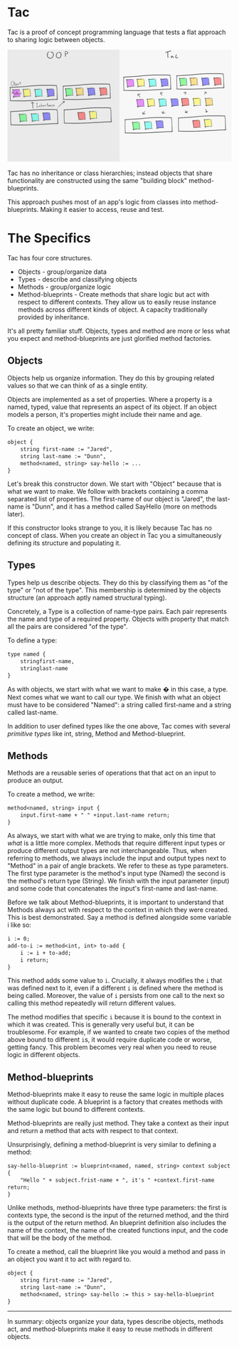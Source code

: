 # Tac

Tac is a proof of concept programming language that tests a flat approach to sharing logic between objects.

![Tac reuse model](https://raw.githubusercontent.com/Prototypist1/Tac/master/tac-reuse-model.png)

Tac has no inheritance or class hierarchies; instead objects that share functionality are constructed using the same "building block" method-blueprints.

This approach pushes most of an app's logic from classes into method-blueprints. Making it easier to access, reuse and test.

# The Specifics

Tac has four core structures.

- Objects - group/organize data
- Types - describe and classifying objects
- Methods - group/organize logic
- Method-blueprints - Create methods that share logic but act with respect to different contexts. They allow us to easily reuse instance methods across different kinds of object. A capacity traditionally provided by inheritance.

It's all pretty familiar stuff. Objects, types and method are more or less what you expect and method-blueprints are just glorified method factories.

## Objects

Objects help us organize information. They do this by grouping related values so that we can think of as a single entity.

Objects are implemented as a set of properties. Where a property is a named, typed, value that represents an aspect of its object. If an object models a person, it's properties might include their name and age.

To create an object, we write:
```
object {
    string first-name := "Jared",
    string last-name := "Dunn",
    method<named, string> say-hello := ...
}
```
Let's break this constructor down. We start with "Object" because that is what we want to make. We follow with brackets containing a comma separated list of properties. The first-name of our object is "Jared", the last-name is "Dunn", and it has a method called SayHello (more on methods later).

If this constructor looks strange to you, it is likely because Tac has no concept of class. When you create an object in Tac you a simultaneously defining its structure and populating it.

## Types

Types help us describe objects. They do this by classifying them as "of the type" or "not of the type". This membership is determined by the objects structure (an approach aptly named structural typing).

Concretely, a Type is a collection of name-type pairs. Each pair represents the name and type of a required property. Objects with property that match all the pairs are considered "of the type".

To define a type:
```
type named {
    stringfirst-name,
    stringlast-name
}
```
As with objects, we start with what we want to make � in this case, a type. Next comes what we want to call our type. We finish with what an object must have to be considered "Named": a string called first-name and a string called last-name.

In addition to user defined types like the one above, Tac comes with several _primitive types_ like int, string, Method and Method-blueprint.

## Methods

Methods are a reusable series of operations that that act on an input to produce an output.

To create a method, we write:
```
method<named, string> input {
    input.first-name + " " +input.last-name return;
}
```
As always, we start with what we are trying to make, only this time that _what_ is a little more complex. Methods that require different input types or produce different output types are not interchangeable. Thus, when referring to methods, we always include the input and output types next to "Method" in a pair of angle brackets. We refer to these as type parameters. The first type parameter is the method's input type (Named) the second is the method's return type (String). We finish with the input parameter (input) and some code that concatenates the input's first-name and last-name.

Before we talk about Method-blueprints, it is important to understand that Methods always act with respect to the context in which they were created. This is best demonstrated. Say a method is defined alongside some variable i like so:
```
i := 0;
add-to-i := method<int, int> to-add {
    i := i + to-add;
    i return;
}
```
This method adds some value to `i`. Crucially, it always modifies the `i` that was defined next to it, even if a different `i` is defined where the method is being called. Moreover, the value of `i` persists from one call to the next so calling this method repeatedly will return different values.

The method modifies that specific `i` because it is bound to the context in which it was created. This is generally very useful but, it can be troublesome. For example, if we wanted to create two copies of the method above bound to different `i`s, it would require duplicate code or worse, getting fancy. This problem becomes very real when you need to reuse logic in different objects.

## Method-blueprints

Method-blueprints make it easy to reuse the same logic in multiple places without duplicate code. A blueprint is a factory that creates methods with the same logic but bound to different contexts.

Method-blueprints are really just method. They take a context as their input and return a method that acts with respect to that context.

Unsurprisingly, defining a method-blueprint is very similar to defining a method:
```
say-hello-blueprint := blueprint<named, named, string> context subject {
    "Hello " + subject.frist-name + ", it's " +context.first-name return;
}
```
Unlike methods, method-blueprints have three type parameters: the first is contexts type, the second is the input of the returned method, and the third is the output of the return method. An blueprint definition also includes the name of the context, the name of the created functions input, and the code that will be the body of the method.

To create a method, call the blueprint like you would a method and pass in an object you want it to act with regard to.

```
object {
    string first-name := "Jared",
    string last-name := "Dunn",
    method<named, string> say-hello := this > say-hello-blueprint
}
```
---

In summary: objects organize your data, types describe objects, methods act, and method-blueprints make it easy to reuse methods in different objects.